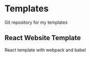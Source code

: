 # Templates

Git repository for my templates

## React Website Template

React template with webpack and babel